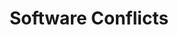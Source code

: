 ---
sidebar_position: 5
title: "Software Conflicts"
sidebar_label: "Software Conflicts"
description: "Resolve application and package conflicts in Debian platforms - fix dependency issues, handle software incompatibilities, resolve package conflicts, and maintain software harmony."
keywords:
  - "debian software conflicts"
  - "package conflicts"
  - "dependency issues"
  - "software incompatibilities"
  - "application conflicts"
tags:
  - debian
  - software-conflicts
  - package-conflicts
  - dependency-issues
  - software-troubleshooting
slug: /linux/debian/troubleshooting/software-conflicts
---